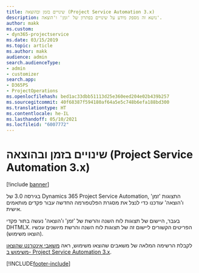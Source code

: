 ```yaml
---
title: שינויים בזמן ובהוצאה (Project Service Automation 3.x)
description: נושא זה מספק מידע על שינויים בפתרון של 'זמן' ו'הוצאה'.
author: makk
ms.custom:
- dyn365-projectservice
ms.date: 03/15/2019
ms.topic: article
ms.author: makk
audience: admin
search.audienceType:
- admin
- customizer
search.app:
- D365PS
- ProjectOperations
ms.openlocfilehash: bed1ac33dbb51113d25e360eed204e02b439b257
ms.sourcegitcommit: 40f68387f594180af64a5e5c748b6efa188bd300
ms.translationtype: HT
ms.contentlocale: he-IL
ms.lasthandoff: 05/10/2021
ms.locfileid: "6007772"
---
```

# <a name="time-and-expense-changes-project-service-automation-3x"></a>שינויים בזמן ובהוצאה (Project Service Automation 3.x)

[!include [banner](../../includes/psa-now-project-operations.md)]

בגירסה 3.0 של Dynamics 365 Project Service Automation, התצוגות 'זמן' ו'הוצאה' עודכנו כדי לנצל את מסגרת הפלטפורמה החדשה עבור פקדים מותאמים אישית.

בעבר, היישום של תצוגות לוח השנה והרשת של 'זמן' ו'הוצאה' נעשה בתור פקדי DHTMLX. הפריטים הקשורים ליישום זה של תצוגות לוח השנה והרשת מיושנים עכשיו (הוצאו משימוש).

לקבלת הרשימה המלאה של משאבים שהוצאו משימוש, ראה [משאבי אינטרנט שהוצאו משימוש ב- Project Service Automation 3.x](web-resources-deprecated-v3.x.md).


[!INCLUDE[footer-include](../../includes/footer-banner.md)]